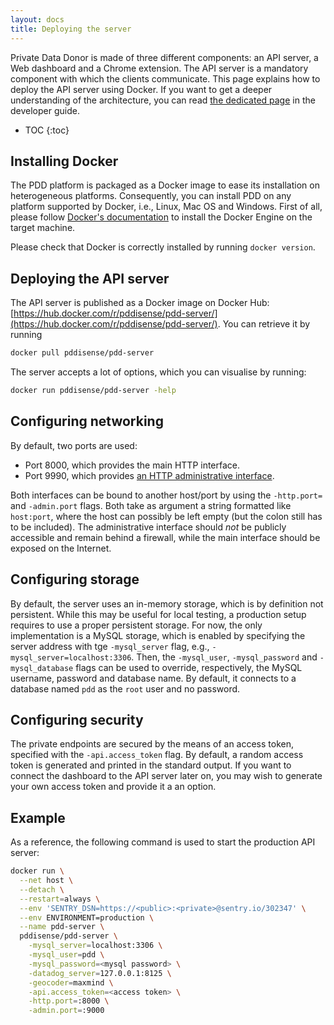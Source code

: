 ```yaml
---
layout: docs
title: Deploying the server
---
```


Private Data Donor is made of three different components: an API server, a Web dashboard and a Chrome extension.
The API server is a mandatory component with which the clients communicate.
This page explains how to deploy the API server using Docker.
If you want to get a deeper understanding of the architecture, you can read [the dedicated page](../contribute/architecture.html) in the developer guide.

* TOC
{:toc}

## Installing Docker

The PDD platform is packaged as a Docker image to ease its installation on heterogeneous platforms.
Consequently, you can install PDD on any platform supported by Docker, i.e., Linux, Mac OS and Windows.
First of all, please follow [Docker's documentation](https://docs.docker.com/install/) to install the Docker Engine on the target machine.

Please check that Docker is correctly installed by running `docker version`.    

## Deploying the API server

The API server is published as a Docker image on Docker Hub: [https://hub.docker.com/r/pddisense/pdd-server/](https://hub.docker.com/r/pddisense/pdd-server/).
You can retrieve it by running
```bash
docker pull pddisense/pdd-server
```

The server accepts a lot of options, which you can visualise by running:
```bash
docker run pddisense/pdd-server -help
```

## Configuring networking

By default, two ports are used:

  * Port 8000, which provides the main HTTP interface.
  * Port 9990, which provides [an HTTP administrative interface](https://twitter.github.io/twitter-server/Admin.html).

Both interfaces can be bound to another host/port by using the `-http.port=` and `-admin.port` flags.
Both take as argument a string formatted like `host:port`, where the host can possibly be left empty (but the colon still has to be included).
The administrative interface should *not* be publicly accessible and remain behind a firewall, while the main interface should be exposed on the Internet.

## Configuring storage
By default, the server uses an in-memory storage, which is by definition not persistent.
While this may be useful for local testing, a production setup requires to use a proper persistent storage.
For now, the only implementation is a MySQL storage, which is enabled by specifying the server address with tge `-mysql_server` flag, e.g., `-mysql_server=localhost:3306`.
Then, the `-mysql_user`, `-mysql_password` and `-mysql_database` flags can be used to override, respectively,
the MySQL username, password and database name.
By default, it connects to a database named `pdd` as the `root` user and no password.

## Configuring security
The private endpoints are secured by the means of an access token, specified with the `-api.access_token` flag.
By default, a random access token is generated and printed in the standard output.
If you want to connect the dashboard to the API server later on, you may wish to generate your own access token and provide it a an option.

## Example
As a reference, the following command is used to start the production API server:

```bash
docker run \
  --net host \
  --detach \
  --restart=always \
  --env 'SENTRY_DSN=https://<public>:<private>@sentry.io/302347' \
  --env ENVIRONMENT=production \
  --name pdd-server \
  pddisense/pdd-server \
    -mysql_server=localhost:3306 \
    -mysql_user=pdd \
    -mysql_password=<mysql password> \
    -datadog_server=127.0.0.1:8125 \
    -geocoder=maxmind \
    -api.access_token=<access token> \
    -http.port=:8000 \
    -admin.port=:9000
```
